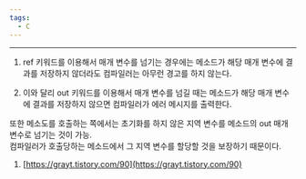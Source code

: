 ```yaml
---
tags:
  - C
---
```

---

1. ref 키워드를 이용해서 매개 변수를 넘기는 경우에는 메소드가 해당 매개 변수에 결과를 저장하지 않더라도 컴파일러는 아무런 경고를 하지 않는다.

1. 이와 달리 out 키워드를 이용해서 매개 변수를 넘길 때는 메소드가 해당 매개 변수에 결과를 저장하지 않으면 컴파일러가 에러 메시지를 출력한다.

또한 메소도를 호출하는 쪽에서는 초기화를 하지 않은 지역 변수를  메소드의 out 매개 변수로 넘기는 것이 가능.  
컴파일러가 호출당하는 메소드에서 그 지역 변수를 할당할 것을  보장하기 때문이다.

1. [https://grayt.tistory.com/90](https://grayt.tistory.com/90)